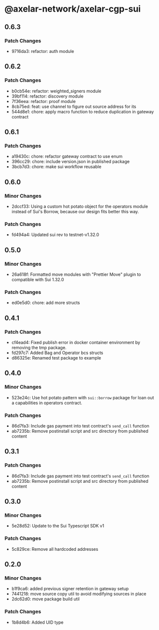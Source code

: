 # @axelar-network/axelar-cgp-sui

## 0.6.3

### Patch Changes

-   9716da3: refactor: auth module

## 0.6.2

### Patch Changes

-   b0cb54e: refactor: weighted_signers module
-   39bf114: refactor: discovery module
-   7f36eea: refactor: proof module
-   8cb75ed: feat: use channel to figure out source address for its
-   544d8e1: chore: apply macro function to reduce duplication in gateway contract

## 0.6.1

### Patch Changes

-   a19430c: chore: refactor gateway contract to use enum
-   396cc29: chore: include version.json in published package
-   3bcb7d3: chore: make sui workflow reusable

## 0.6.0

### Minor Changes

-   2dccf33: Using a custom hot potato object for the operators module instead of Sui's Borrow, because our design fits better this way.

### Patch Changes

-   fd494a4: Updated sui rev to testnet-v1.32.0

## 0.5.0

### Minor Changes

-   26a618f: Formatted move modules with "Prettier Move" plugin to compatible with Sui 1.32.0

### Patch Changes

-   ed0e5d0: chore: add more structs

## 0.4.1

### Patch Changes

-   cf4ead4: Fixed publish error in docker container environment by removing the tmp package.
-   fd297c7: Added Bag and Operator bcs structs
-   d86325e: Renamed test package to example

## 0.4.0

### Minor Changes

-   523e24c: Use hot potato pattern with `sui::borrow` package for loan out a capabilities in operators contract.

### Patch Changes

-   86d7fa3: Include gas payment into test contract's `send_call` function
-   ab7235b: Remove postinstall script and src directory from published content

## 0.3.1

### Patch Changes

-   86d7fa3: Include gas payment into test contract's `send_call` function
-   ab7235b: Remove postinstall script and src directory from published content

## 0.3.0

### Minor Changes

-   5e28d52: Update to the Sui Typescript SDK v1

### Patch Changes

-   5c829ce: Remove all hardcoded addresses

## 0.2.0

### Minor Changes

-   b1f9ca6: added previous signer retention in gateway setup
-   7441218: move source copy util to avoid modifying sources in place
-   2dc62d0: move package build util

### Patch Changes

-   1b8d4b6: Added UID type
